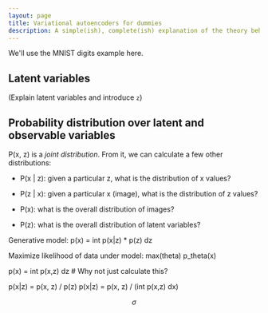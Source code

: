 ```yaml
---
layout: page
title: Variational autoencoders for dummies
description: A simple(ish), complete(ish) explanation of the theory behind VAEs
---
```



We'll use the MNIST digits example here.

## Latent variables

(Explain latent variables and introduce `z`)

## Probability distribution over latent and observable variables

P(x, z) is a _joint distribution_. From it, we can calculate a few
other distributions:

* P(x | z): given a particular z, what is the distribution of x values?

* P(z | x): given a particular x (image), what is the distribution of z values?

* P(x): what is the overall distribution of images?

* P(z): what is the overall distribution of latent variables?

Generative model:
p(x) = int p(x|z) * p(z) dz

Maximize likelihood of data under model:
max(theta) p_theta(x)

p(x) = int p(x,z) dz  # Why not just calculate this?

p(x|z) = p(x, z) / p(z)
p(x|z) = p(x, z) / (int p(x,z) dx)

$$\sigma$$







